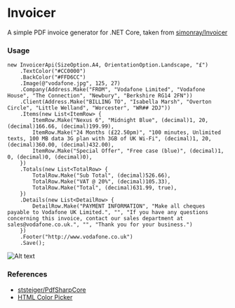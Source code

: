 # Invoicer

A simple PDF invoice generator for .NET Core, taken from [simonray/Invoicer](https://github.com/simonray/Invoicer)

### Usage

    new InvoicerApi(SizeOption.A4, OrientationOption.Landscape, "£")
        .TextColor("#CC0000")
        .BackColor("#FFD6CC")
        .Image(@"vodafone.jpg", 125, 27)
        .Company(Address.Make("FROM", "Vodafone Limited", "Vodafone House", "The Connection", "Newbury", "Berkshire RG14 2FN"))
        .Client(Address.Make("BILLING TO", "Isabella Marsh", "Overton Circle", "Little Welland", "Worcester", "WR## 2DJ"))
        .Items(new List<ItemRow> { 
            ItemRow.Make("Nexus 6", "Midnight Blue", (decimal)1, 20, (decimal)166.66, (decimal)199.99),
            ItemRow.Make("24 Months (£22.50pm)", "100 minutes, Unlimited texts, 100 MB data 3G plan with 3GB of UK Wi-Fi", (decimal)1, 20, (decimal)360.00, (decimal)432.00),
            ItemRow.Make("Special Offer", "Free case (blue)", (decimal)1, 0, (decimal)0, (decimal)0),
        })
        .Totals(new List<TotalRow> {
            TotalRow.Make("Sub Total", (decimal)526.66),
            TotalRow.Make("VAT @ 20%", (decimal)105.33),
            TotalRow.Make("Total", (decimal)631.99, true),
        })
        .Details(new List<DetailRow> {
            DetailRow.Make("PAYMENT INFORMATION", "Make all cheques payable to Vodafone UK Limited.", "", "If you have any questions concerning this invoice, contact our sales department at sales@vodafone.co.uk.", "", "Thank you for your business.")
        })
        .Footer("http://www.vodafone.co.uk")
        .Save();

![Alt text](http://s14.postimg.cc/525eovuep/invoice.png "Sample Invoice")
		
### References
* [ststeiger/PdfSharpCore](https://github.com/ststeiger/PdfSharpCore)
* [HTML Color Picker](http://www.w3schools.com/tags/ref_colorpicker.asp)
